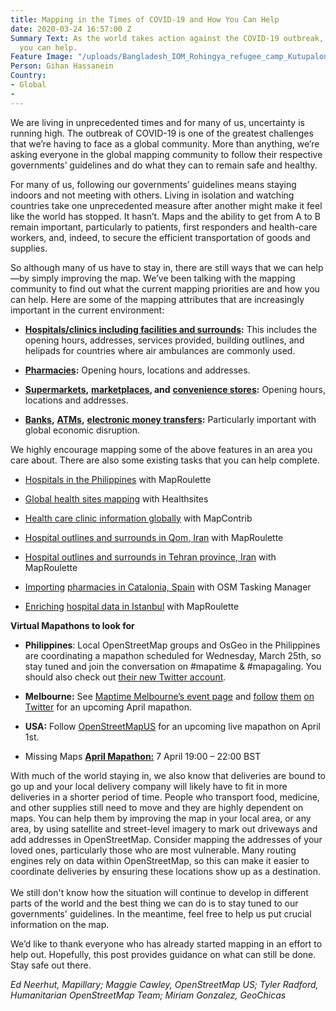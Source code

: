```yaml
---
title: Mapping in the Times of COVID-19 and How You Can Help
date: 2020-03-24 16:57:00 Z
Summary Text: As the world takes action against the COVID-19 outbreak, here is how
  you can help.
Feature Image: "/uploads/Bangladesh_IOM_Rohingya_refugee_camp_Kutupalong_Area_20180424.jpg"
Person: Gihan Hassanein
Country:
- Global
- 
---
```


We are living in unprecedented times and for many of us, uncertainty is running high. The outbreak of COVID-19 is one of the greatest challenges that we’re having to face as a global community. More than anything, we’re asking everyone in the global mapping community to follow their respective governments’ guidelines and do what they can to remain safe and healthy.

For many of us, following our governments’ guidelines means staying indoors and not meeting with others. Living in isolation and watching countries take one unprecedented measure after another might make it feel like the world has stopped. It hasn’t. Maps and the ability to get from A to B remain important, particularly to patients, first responders and health-care workers, and, indeed, to secure the efficient transportation of goods and supplies.

So although many of us have to stay in, there are still ways that we can help—by simply improving the map. We’ve been talking with the mapping community to find out what the current mapping priorities are and how you can help. Here are some of the mapping attributes that are increasingly important in the current environment:

* **[Hospitals/clinics including facilities and surrounds](https://wiki.openstreetmap.org/wiki/Key:healthcare):** This includes the opening hours, addresses, services provided, building outlines, and helipads for countries where air ambulances are commonly used.

* **[Pharmacies](https://wiki.openstreetmap.org/wiki/Tag:amenity%3Dpharmacy):** Opening hours, locations and addresses.

* **[Supermarkets](https://wiki.openstreetmap.org/wiki/Tag:shop%3Dsupermarket),** **[marketplaces](https://wiki.openstreetmap.org/wiki/Tag:amenity%3Dmarketplace), and** **[convenience stores](https://wiki.openstreetmap.org/wiki/Tag:shop%3Dconvenience):** Opening hours, locations and addresses.

* **[Banks](https://wiki.openstreetmap.org/wiki/Tag:amenity%3Dbank),** **[ATMs](https://wiki.openstreetmap.org/wiki/Tag:amenity%3Datm),** **[electronic money transfers](https://wiki.openstreetmap.org/wiki/Tag:amenity%3Dmoney_transfer):** Particularly important with global economic disruption.

We highly encourage mapping some of the above features in an area you care about. There are also some existing tasks that you can help complete.

* [Hospitals in the Philippines](https://maproulette.org/browse/challenges/12979) with MapRoulette

* [Global health sites mapping](https://gitlab.com/dickoa/rhealthsites) with Healthsites

* [Health care clinic information globally](https://www.mapcontrib.xyz/t/35127d) with MapContrib

* [Hospital outlines and surrounds in Qom, Iran](https://maproulette.org/browse/challenges/12983) with MapRoulette

* [Hospital outlines and surrounds in Tehran province, Iran](https://maproulette.org/browse/challenges/12981) with MapRoulette

* [Importing](https://tareas.openstreetmap.es/project/157#task/318https://tareas.openstreetmap.es/project/157#task/318) [pharmacies in Catalonia, Spain](https://tareas.openstreetmap.es/project/157#task/318https://tareas.openstreetmap.es/project/157#task/318) with OSM Tasking Manager

* [Enriching](https://maproulette.org/browse/challenges/12988) [hospital data in Istanbul](https://maproulette.org/browse/challenges/12988) with MapRoulette

**Virtual Mapathons to look for**

* **Philippines**: Local OpenStreetMap groups and OsGeo in the Philippines are coordinating a mapathon scheduled for Wednesday, March 25th, so stay tuned and join the conversation on #mapatime & #mapagaling. You should also check out [their new Twitter account](https://twitter.com/mappingministry).

* **Melbourne:** See [Maptime Melbourne’s event page](https://www.meetup.com/en-AU/Maptime-Melbourne/) and [follow](https://twitter.com/maptimemelb) [them](https://twitter.com/maptimemelb) [on Twitter](https://twitter.com/maptimemelb) for an upcoming April mapathon.

* **USA:** Follow [OpenStreetMapUS](https://twitter.com/OpenStreetMapUS/status/1240460820158582784) for an upcoming live mapathon on April 1st.

* Missing Maps **[April Mapathon:](https://www.eventbrite.co.uk/e/online-missing-maps-april-mapathon-tickets-99003635539)** 7 April 19:00 – 22:00 BST

With much of the world staying in, we also know that deliveries are bound to go up and your local delivery company will likely have to fit in more deliveries in a shorter period of time. People who transport food, medicine, and other supplies still need to move and they are highly dependent on maps. You can help them by improving the map in your local area, or any area, by using satellite and street-level imagery to mark out driveways and add addresses in OpenStreetMap. Consider mapping the addresses of your loved ones, particularly those who are most vulnerable. Many routing engines rely on data within OpenStreetMap, so this can make it easier to coordinate deliveries by ensuring these locations show up as a destination.\
\
We still don't know how the situation will continue to develop in different parts of the world and the best thing we can do is to stay tuned to our governments' guidelines. In the meantime, feel free to help us put crucial information on the map.

We’d like to thank everyone who has already started mapping in an effort to help out. Hopefully, this post provides guidance on what can still be done. Stay safe out there.

*Ed Neerhut, Mapillary; Maggie Cawley, OpenStreetMap US; Tyler Radford, Humanitarian OpenStreetMap Team; Miriam Gonzalez, GeoChicas*